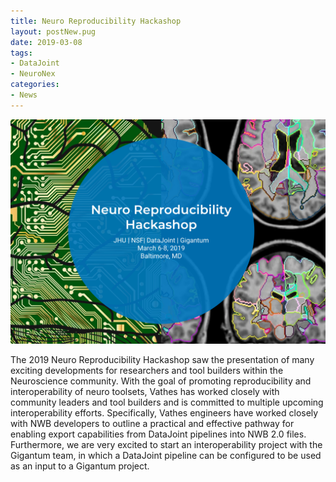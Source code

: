 ```yaml
---
title: Neuro Reproducibility Hackashop
layout: postNew.pug
date: 2019-03-08
tags:
- DataJoint
- NeuroNex
categories: 
- News
---
```

![](/static/posts/Neuro-Reproducibility-Hackashop/NeuroReproducibilityHackashop.png "Neuro Reproducibility Hackashop sign")

The 2019 Neuro Reproducibility Hackashop saw the presentation of many exciting developments for researchers and tool builders within the Neuroscience community. With the goal of promoting reproducibility and interoperability of neuro toolsets, Vathes has worked closely with community leaders and tool builders and is committed to multiple upcoming interoperability efforts. Specifically, Vathes engineers have worked closely with NWB developers to outline a practical and effective pathway for enabling export capabilities  from DataJoint pipelines into NWB 2.0 files. Furthermore, we are very excited to start an interoperability project with the Gigantum team, in which a DataJoint pipeline can be configured to be used as an input to a Gigantum project. 
